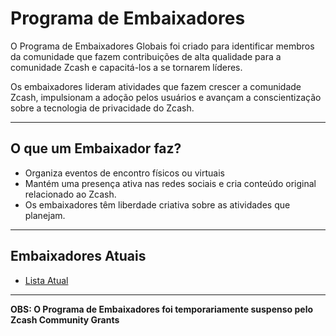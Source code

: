 # Programa de Embaixadores

O Programa de Embaixadores Globais foi criado para identificar membros da comunidade que fazem contribuições de alta qualidade para a comunidade Zcash e capacitá-los a se tornarem líderes.

Os embaixadores lideram atividades que fazem crescer a comunidade Zcash, impulsionam a adoção pelos usuários e avançam a conscientização sobre a tecnologia de privacidade do Zcash.

---

## O que um Embaixador faz?

- Organiza eventos de encontro físicos ou virtuais
- Mantém uma presença ativa nas redes sociais e cria conteúdo original relacionado ao Zcash.
- Os embaixadores têm liberdade criativa sobre as atividades que planejam.

---

## Embaixadores Atuais

- [Lista Atual](https://forum.zcashcommunity.com/t/the-global-ambassador-program/41070/120)

---

**OBS: O Programa de Embaixadores foi temporariamente suspenso pelo Zcash Community Grants**
